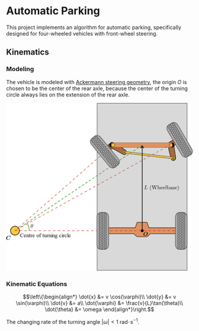 # Automatic Parking

This project implements an algorithm for automatic parking, 
specifically designed for four-wheeled vehicles with front-wheel steering.

## Kinematics

### Modeling

The vehicle is modeled with [Ackermann steering geometry](https://en.wikipedia.org/wiki/Ackermann_steering_geometry), 
the origin $`O`$ is chosen to be the center of the rear axle,
because the center of the turning circle always lies on the extension of the rear axle. 

![Ackermann geometry](resources/modeling.png)

### Kinematic Equations

```math
\left\{\begin{align*}
\dot{x} &= v \cos(\varphi)\\
\dot{y} &= v \sin(\varphi)\\
\dot{v} &= a\\
\dot{\varphi} &= \frac{v}{L}\tan(\theta)\\
\dot{\theta} &= \omega
\end{align*}\right.
```

The changing rate of the turning angle $`\left|\omega\right| < 1 \ \mathrm{rad\!\cdot\! s^{-1}}`$.
